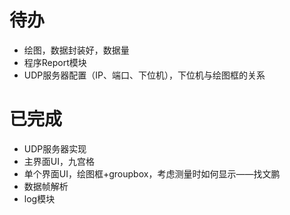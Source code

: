 # 待办
- 绘图，数据封装好，数据量
- 程序Report模块
- UDP服务器配置（IP、端口、下位机），下位机与绘图框的关系



# 已完成
- UDP服务器实现
- 主界面UI，九宫格
- 单个界面UI，绘图框+groupbox，考虑测量时如何显示——找文鹏
- 数据帧解析
- log模块
